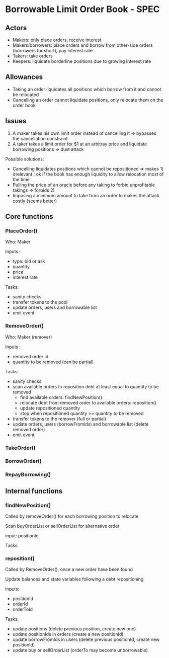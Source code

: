 # Borrowable Limit Order Book - SPEC

## Actors

- Makers: only place orders, receive interest
- Makers/borrowers: place orders and borrow from other-side orders (borrowers for short), pay interest rate
- Takers: take orders
- Keepers: liquidate borderline positions due to growing interest rate

## Allowances

- Taking an order liquidates all positions which borrow from it and cannot be relocated
- Cancelling an order cannot liquidate positions, only relocate them on the order book

## Issues

1. A maker takes his own limit order instead of cancelling it => bypasses the cancellation constraint
2. A taker takes a limit order for \$1 at an arbitray price and liquidate borrowing positions => dust attack

Possible solutions:

- Cancelling liquidates positions which cannot be repositioned => makes 1) irrelevant ; ok if the book has enough liquidity to allow relocation most of the time
- Pulling the price of an oracle before any taking to forbid unprofitable takings => forbids 2)
- Imposing a minimum amount to take from an order to makes the attack costly (seems better)

## Core functions

### PlaceOrder()

Who: Maker

Inputs :

- type: bid or ask
- quantity
- price
- interest rate

Tasks:

- sanity checks
- transfer tokens to the pool
- update orders, users and borrowable list
- emit event

### RemoveOrder()

Who: Maker (remover)

Inputs :

- removed order id
- quantity to be removed (can be partial)

Tasks:

- sanity checks
- scan available orders to reposition debt at least equal to quantity to be removed
  - find available orders: findNewPosition()
  - relocate debt from removed order to available orders: reposition()
  - update repositioned quantity
  - stop when repositioned quantity >= quantity to be removed
- transfer tokens to the remover (full or partial)
- update orders, users (borrowFromIds) and borrowable list (delete removed order)
- emit event

### TakeOrder()

### BorrowOrder()

### RepayBorrowing()

## Internal functions

### findNewPosition()

Called by removeOrder() for each borrowing position to relocate

Scan buyOrderList or sellOrderList for alternative order

input: positionId

Tasks:

### reposition()

Called by RemoveOrder(), once a new order have been found

Update balances and state variables following a debt repositioning

inputs:

- positionId
- orderId
- orderToId

Tasks:

- update positions (delete previous position, create new one)
- update positionIds in orders (create a new positionId)
- update borrowFromIds in users (delete previous positionId, create new positionId)
- update buy or sellOrderList (orderTo may become unborrowable)
